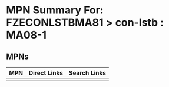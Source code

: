 



# MPN Summary For: FZECONLSTBMA81 > con-lstb : MA08-1

## MPNs
  

|MPN|Direct Links|Search Links|
| :--- | :--- | :--- |
||||
